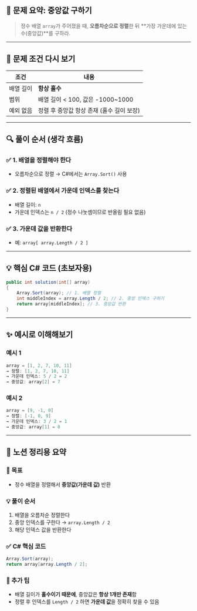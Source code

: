 

## 📘 문제 요약: 중앙값 구하기

> 정수 배열 `array`가 주어졌을 때,
> **오름차순으로 정렬**한 뒤
> \*\*가장 가운데에 있는 수(중앙값)\*\*를 구하라.

---

## 📌 문제 조건 다시 보기

| 조건    | 내용                          |
| ----- | --------------------------- |
| 배열 길이 | **항상 홀수**                   |
| 범위    | 배열 길이 < 100, 값은 -1000\~1000 |
| 예외 없음 | 정렬 후 중앙값 항상 존재 (홀수 길이 보장)   |

---

## 🔍 풀이 순서 (생각 흐름)

### ✅ 1. 배열을 정렬해야 한다

* 오름차순으로 정렬 → C#에서는 `Array.Sort()` 사용

### ✅ 2. 정렬된 배열에서 가운데 인덱스를 찾는다

* 배열 길이: `n`
* 가운데 인덱스는 `n / 2` (정수 나눗셈이므로 반올림 필요 없음)

### ✅ 3. 가운데 값을 반환한다

* 예: `array[ array.Length / 2 ]`

---

## 💡 핵심 C# 코드 (초보자용)

```csharp
public int solution(int[] array) 
{
    Array.Sort(array); // 1. 배열 정렬
    int middleIndex = array.Length / 2; // 2. 중앙 인덱스 구하기
    return array[middleIndex]; // 3. 중앙값 반환
}
```

---

## ✨ 예시로 이해해보기

### 예시 1

```csharp
array = [1, 2, 7, 10, 11]
→ 정렬: [1, 2, 7, 10, 11]
→ 가운데 인덱스: 5 / 2 = 2
→ 중앙값: array[2] = 7
```

### 예시 2

```csharp
array = [9, -1, 0]
→ 정렬: [-1, 0, 9]
→ 가운데 인덱스: 3 / 2 = 1
→ 중앙값: array[1] = 0
```

---

## 📝 노션 정리용 요약

### 🎯 목표

* 정수 배열을 정렬해서 **중앙값(가운데 값)** 반환

### 💡 풀이 순서

1. 배열을 오름차순 정렬한다
2. 중앙 인덱스를 구한다 → `array.Length / 2`
3. 해당 인덱스 값을 반환한다

### ✅ C# 핵심 코드

```csharp
Array.Sort(array);
return array[array.Length / 2];
```

### 📘 추가 팁

* 배열 길이가 **홀수이기 때문에**, 중앙값은 **항상 1개만 존재**함
* 정렬 후 인덱스를 `Length / 2` 하면 **가운데 값**을 정확히 찾을 수 있음

